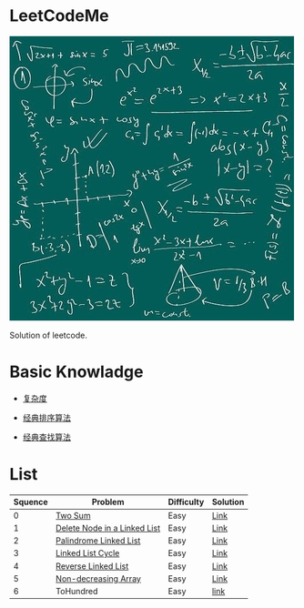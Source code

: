 # LeetCodeMe

![](https://github.com/PleaseCallMeCoder/LeetCodeMe/blob/master/Res/math.jpeg)

Solution of leetcode.

# Basic Knowladge

- [复杂度](https://github.com/PleaseCallMeCoder/LeetCodeMe/blob/master/Basic%20Knowledge/%E5%A4%8D%E6%9D%82%E5%BA%A6.md)

- [经典排序算法](https://github.com/PleaseCallMeCoder/LeetCodeMe/blob/master/Basic%20Knowledge/%E7%BB%8F%E5%85%B8%E6%8E%92%E5%BA%8F%E7%AE%97%E6%B3%95.md)

- [经典查找算法](https://github.com/PleaseCallMeCoder/LeetCodeMe/blob/master/Basic%20Knowledge/%E7%BB%8F%E5%85%B8%E6%9F%A5%E6%89%BE%E7%AE%97%E6%B3%95.md)

# List

| Squence | Problem                                  | Difficulty | Solution                                 |
| ------- | ---------------------------------------- | ---------- | ---------------------------------------- |
| 0       | [Two Sum](https://leetcode.com/problems/two-sum/description/) | Easy       | [Link](https://github.com/PleaseCallMeCoder/LeetCodeMe/blob/master/Solution/TwoSum.md) |
| 1       | [Delete Node in a Linked List](https://leetcode.com/problems/delete-node-in-a-linked-list/description/) | Easy       | [Link](https://github.com/PleaseCallMeCoder/LeetCodeMe/blob/master/Solution/DeleteNode.md) |
| 2       | [Palindrome Linked List](https://leetcode.com/problems/palindrome-linked-list/description/) | Easy       | [Link](https://github.com/PleaseCallMeCoder/LeetCodeMe/blob/master/Solution/PalindromeLinkedList.md) |
| 3       | [Linked List Cycle](https://leetcode.com/problems/linked-list-cycle/description/) | Easy       | [Link](https://github.com/PleaseCallMeCoder/LeetCodeMe/blob/master/Solution/LinkedListCycle.md) |
| 4       | [ Reverse Linked List](https://leetcode.com/problems/reverse-linked-list/description/) | Easy       | [Link](https://github.com/PleaseCallMeCoder/LeetCodeMe/blob/master/Solution/ReverseLinkedList.md) |
| 5       | [ Non-decreasing Array](https://leetcode.com/problems/non-decreasing-array/description/) | Easy       | [Link](https://github.com/PleaseCallMeCoder/LeetCodeMe/blob/master/Solution/Non-decreasingArray.md) |
| 6       | ToHundred                                | Easy       | [link](https://github.com/PleaseCallMeCoder/LeetCodeMe/blob/master/Solution/ToHundred.md) |

